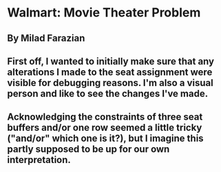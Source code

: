 # Walmart: Movie Theater Problem
## By Milad Farazian

## First off, I wanted to initially make sure that any alterations I made to the seat assignment were visible for debugging reasons. I'm also a visual person and like to see the changes I've made.

## Acknowledging the constraints of three seat buffers and/or one row seemed a little tricky ("and/or" which one is it?), but I imagine this partly supposed to be up for our own interpretation.
